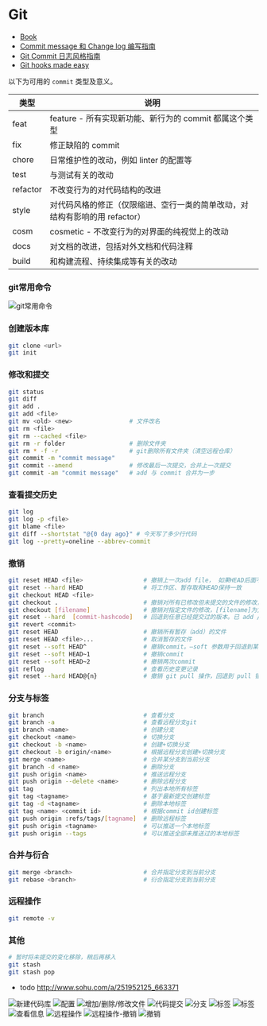 # Git

- [Book](https://git-scm.com/book/zh/v2)
- [Commit message 和 Change log 编写指南](http://www.ruanyifeng.com/blog/2016/01/commit_message_change_log.html)
- [Git Commit 日志风格指南](https://open.leancloud.cn/git-commit-message/)
- [Git hooks made easy](https://github.com/typicode/husky)

以下为可用的 `commit` 类型及意义。

类型	| 说明
---|---
feat	    | feature - 所有实现新功能、新行为的 commit 都属这个类型
fix	      | 修正缺陷的 commit
chore	    | 日常维护性的改动，例如 linter 的配置等
test	    | 与测试有关的改动
refactor	| 不改变行为的对代码结构的改进
style	    | 对代码风格的修正（仅限缩进、空行一类的简单改动，对结构有影响的用 refactor）
cosm	    | cosmetic - 不改变行为的对界面的纯视觉上的改动
docs	    | 对文档的改进，包括对外文档和代码注释
build	    | 和构建流程、持续集成等有关的改动

### git常用命令
![git常用命令](images/git/git-lookup-table.png)

### 创建版本库
```sh
git clone <url>
git init
```

### 修改和提交
```sh
git status
git diff
git add .
git add <file>
git mv <old> <new>                # 文件改名
git rm <file>
git rm --cached <file>
git rm -r folder                  # 删除文件夹
git rm * -f -r                    # git删除所有文件夹（清空远程仓库）
git commit -m "commit message"
git commit --amend                # 修改最后一次提交，合并上一次提交
git commit -am "commit message"   # add 与 commit 合并为一步
```

### 查看提交历史
```sh
git log
git log -p <file>
git blame <file>
git diff --shortstat "@{0 day ago}" # 今天写了多少行代码
git log --pretty=oneline --abbrev-commit
```

### 撤销
```sh
git reset HEAD <file>                 # 撤销上一次add file， 如果HEAD后面不带参数，全部撤销
git reset --hard HEAD                 # 将工作区、暂存取和HEAD保持一致
git checkout HEAD <file>
git checkout .                        # 撤销对所有已修改但未提交的文件的修改，但不包括新增的文件
git checkout [filename]               # 撤销对指定文件的修改，[filename]为文件名
git reset --hard  [commit-hashcode]   # 回退到任意已经提交过的版本。已 add / commit 但未 push 的文件也适用。
git revert <commit>
git reset HEAD                        # 撤销所有暂存（add）的文件
git reset HEAD <file>...              # 取消暂存的文件
git reset --soft HEAD^                # 撤销commit。–soft 参数用于回退到某个版本。不删除工作空间改动代码，撤销 commit，不撤销 git add
git reset --soft HEAD~1               # 撤销commit
git reset --soft HEAD~2               # 撤销两次commit
git reflog                            # 查看历史变更记录
git reset --hard HEAD@{n}             # 撤销 git pull 操作，回退到 pull 错误之前
```

### 分支与标签
```sh
git branch                            # 查看分支
git branch -a                         # 查看远程分支git
git branch <name>                     # 创建分支
git checkout <name>                   # 切换分支
git checkout -b <name>                # 创建+切换分支
git checkout -b origin/<name>         # 根据远程分支创建+切换分支
git merge <name>                      # 合并某分支到当前分支
git branch -d <name>                  # 删除分支
git push origin <name>                # 推送远程分支
git push origin --delete <name>       # 删除远程分支
git tag                               # 列出本地所有标签
git tag <tagname>                     # 基于最新提交创建标签
git tag -d <tagname>                  # 删除本地标签
git tag <name> <commit id>            # 根据commit id创建标签
git push origin :refs/tags/[tagname]  # 删除远程标签
git push origin <tagname>             # 可以推送一个本地标签
git push origin --tags                # 可以推送全部未推送过的本地标签
```


### 合并与衍合
```sh
git merge <branch>                    # 合并指定分支到当前分支
git rebase <branch>                   # 衍合指定分支到当前分支
```

### 远程操作
```sh
git remote -v

```

### 其他
```sh
# 暂时将未提交的变化移除，稍后再移入
git stash
git stash pop
```

- todo http://www.sohu.com/a/251952125_663371

![新建代码库](images/git/01.jpeg)
![配置](images/git/02.jpeg)
![增加/删除/修改文件](images/git/03.jpeg)
![代码提交](images/git/04.jpeg)
![分支](images/git/05.jpeg)
![标签](images/git/06.jpeg)
![标签](images/git/07.jpeg)
![查看信息](images/git/08.jpeg)
![远程操作](images/git/09.jpeg)
![远程操作-撤销](images/git/10.jpeg)
![撤销](images/git/11.jpeg)
